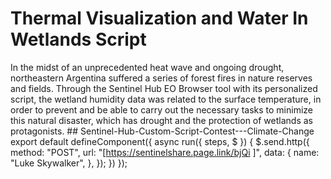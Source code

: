 # Thermal Visualization and Water In Wetlands Script 
 In the midst of an unprecedented heat wave and ongoing drought, northeastern Argentina suffered a series of forest fires in nature reserves and fields. Through the Sentinel Hub EO Browser tool with its personalized script, the wetland humidity data was related to the surface temperature, in order to prevent and be able to carry out the necessary tasks to minimize this natural disaster, which has drought and the protection of wetlands as protagonists.  ## Sentinel-Hub-Custom-Script-Contest---Climate-Change  export default defineComponent({  async run({ steps, $ }) {   $.send.http({     method: "POST",     url: "[https://sentinelshare.page.link/bjQi ]",     data: {       name: "Luke Skywalker",     },   });    }) });
